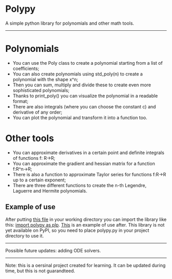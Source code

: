 # Polypy
A simple python library for polynomials and other math tools. 

---
# Polynomials
- You can use the Poly class to create a polynomial starting from a list of coefficients;
- You can also create polynomials using std_poly(n) to create a polynomial with the shape x^n;
- Then you can sum, multiply and divide these to create even more sophisticated polynomials;
- Thanks to print_poly() you can visualize the polynomial in a readable format;
- There are also integrals (where you can choose the constant c) and derivative of any order;
- You can plot the polynomial and transform it into a function too.

# Other tools
- You can approximate derivatives in a certain point and definite integrals of functions f: R->R;
- You can approximate the gradient and hessian matrix for a function f:R^n->R;
- There is also a function to approximate Taylor series for functions f:R->R up to a certain exponent;
- There are three different functions to create the n-th Legendre, Laguerre and Hermite polynomials.

## Example of use
After putting [this file](polypy.py) in your working directory you can import the library like this: [import polypy as plp](getting_started.png). [This](example.png) is an example of use after. This library is not yet available on PyPI, so you need to place polypy.py in your project directory to use it.

---

Possible future updates: adding ODE solvers.

---

Note: this is a oersinal project created for learning. It can be updated during time, but this is not guarandteed.
